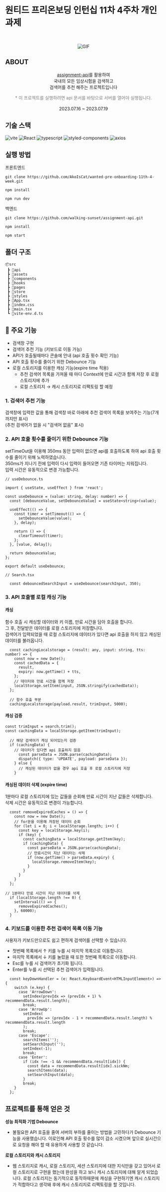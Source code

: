 # 원티드 프리온보딩 인턴십 11차 4주차 개인 과제

<br />

<div align='center'>

![GIF](https://github.com/AkoIsCat/wanted-pre-onboarding-11th-4-week/assets/109052469/1413c621-035e-4267-aa01-348495b23076)

</div>

## ABOUT

<div align='center'>
    <p> <a href="https://github.com/walking-sunset/assignment-api">assignment-api</a>를 활용하여 <br/>국내의 모든 임상시험을 검색하고 <br/> 검색어를 추천 해주는 프로젝트입니다</p>
    <font color="gray">
    * 이 프로젝트를 실행하려면 api 문서를 바탕으로 서버를 열어야 실행됩니다.
    </font>
    <br />
    <br />
    <div style="text-align: center"> 2023.07.16 ~ 2023.07.19 </div>
</div>

## 기술 스택

![vite](https://img.shields.io/badge/Vite-1.4.0-red?logo=vite&logoColor=red)
![React](https://img.shields.io/badge/React-5.0.1-20232A?logo=react)
![typescript](https://img.shields.io/badge/typescript-4.9.5-007ACC?logo=typescript)
![styled-components](https://img.shields.io/badge/styled--components-1.12.0-28A745?logo=styled-components)
![axios](https://img.shields.io/badge/axios-1.4.0-%23671DDF?logo=axios&logoColor=%23671DDF)

## 실행 방법

프론트엔드

```
git clone https://github.com/AkoIsCat/wanted-pre-onboarding-11th-4-week.git

npm install

npm run dev
```

백엔드

```
git clone https://github.com/walking-sunset/assignment-api.git

npm install

npm start
```

## 폴더 구조

```
📦src
 ┣ 📂api
 ┣ 📂assets
 ┣ 📂components
 ┣ 📂hooks
 ┣ 📂pages
 ┣ 📂store
 ┣ 📂styles
 ┣ 📜App.tsx
 ┣ 📜index.css
 ┣ 📜main.tsx
 ┗ 📜vite-env.d.ts
```

## 📌 주요 기능

  - 검색창 구현
  - 검색어 추천 기능 (키보드로 이동 가능)
  - API가 호출될때마다 콘솔에 안내 (api 호출 횟수 확인 기능)
  - API 호출 횟수를 줄이기 위한 Debounce 기능
  - 로컬 스토리지를 이용한 캐싱 기능(expire time 적용)
      - 추천 검색어 목록을 가져올 때 마다 Context에 만료 시간과 함께 저장 후 로컬 스토리지에 추가
      - 로컬 스토리지 → 캐시 스토리지로 리팩토링 할 예정

### 1. 검색어 추천 기능

검색창에 입력한 값을 통해 검색창 바로 아래에 추천 검색어 목록을 보여주는 기능(7개 까지만 표시)
<br />
(추천 검색어가 없을 시 "검색어 없음" 표시)

### 2. API 호출 횟수를 줄이기 위한 Debounce 기능

setTimeOut을 이용해 350ms 동안 입력이 없으면 api를 호출하도록 하여 api 호출 횟수를 줄이기 위해 노력하였습니다.
<br>350ms가 지나기 전에 입력이 다시 입력이 들어오면 기존 타이머는 지워집니다.
<br>입력 시간은 유동적으로 변경 가능합니다.

```
// useDebounce.ts

import { useState, useEffect } from 'react';

const useDebounce = (value: string, delay: number) => {
  const [debounceValue, setDebounceValue] = useState<string>(value);

  useEffect(() => {
    const timer = setTimeout(() => {
      setDebounceValue(value);
    }, delay);

    return () => {
      clearTimeout(timer);
    };
  }, [value, delay]);

  return debounceValue;
};

export default useDebounce;

// Search.tsx

  const debouncedSearchInput = useDebounce(searchInput, 350);

```

### 3. API 호출별 로컬 캐싱 기능

#### 캐싱

함수 호출 시 캐싱할 데이터와 키 이름, 만료 시간을 담아 호출을 합니다.
<br/>
그 후, 전달받은 데이터를 로컬 스토리지에 저장합니다.
<br/>
검색어가 입력되었을 때 로컬 스토리지에 데이터가 있다면 api 호출을 하지 않고 캐싱된 데이터를 불러옵니다.

```
  const cachingLocalstorage = (result: any, input: string, tts: number) => {
    const now = new Date();
    const cachedData = {
      result,
      expiry: now.getTime() + tts,
    };
    // 데이터와 만료 시간을 함께 저장
    localStorage.setItem(input, JSON.stringify(cachedData));
  };

  // 함수 호출 부분
  cachingLocalstorage(payload.result, trimInput, 5000);

```

#### 캐싱 검증

```
const trimInput = search.trim();
const cachingData = localStorage.getItem(trimInput);

  // 해당 검색어가 캐싱 되어있는지 검증
  if (cachingData) {
    // 데이터가 있다면 api 호출하지 않음
      const parseData = JSON.parse(cachingData);
      dispatch({ type: 'UPDATE', payload: parseData });
    } else {
      // 캐싱된 데이터가 없을 경우 api 호출 후 로컬 스토리지에 저장
    }
```

#### 캐싱된 데이터 삭제 (expire time)

1분마다 로컬 스토리지에 있는 값들을 순회해 만료 시간이 지난 값들은 삭제합니다.
<br />
삭제 시간은 유동적으로 변경이 가능합니다.

```
  const removeExpiredCaches = () => {
    const now = new Date();
    // for문을 이용해 저장된 데이터 순회
    for (let i = 0; i < localStorage.length; i++) {
      const key = localStorage.key(i);
      if (key) {
        const cachingData = localStorage.getItem(key);
        if (cachingData) {
          const parseData = JSON.parse(cachingData);
          // 만료시간이 지난 데이터는 삭제
          if (now.getTime() > parseData.expiry) {
            localStorage.removeItem(key);
          }
        }
      }
    }
  };

// 1분마다 만료 시간이 지난 데이터를 삭제
  if (localStorage.length !== 0) {
    setInterval(() => {
      removeExpiredCaches();
    }, 60000);
  }
```

### 4. 키보드를 이용한 추천 검색어 목록 이동 기능

사용자가 키보드만으로도 쉽고 편하게 검색어를 선택할 수 있습니다.
<br/>

- 첫번째 목록에서 ↑ 키를 누를 시 마지막 목록으로 이동합니다.
  <br/>
- 마지막 목록에서 ↓ 키를 눌렀을 때 또한 첫번째 목록으로 이동합니다.
  <br/>
- Esc를 누를 시 검색어가 초기화 됩니다.
  <br/>
- Enter를 누를 시 선택된 추천 검색어가 입력됩니다.

```
  const keyDownHandler = (e: React.KeyboardEvent<HTMLInputElement>) => {
    switch (e.key) {
      case 'ArrowDown':
        setIndex(prevIdx => (prevIdx + 1) % recommendData.result.length);
        break;
      case 'ArrowUp':
        setIndex(
          prevIdx => (prevIdx - 1 + recommendData.result.length) % recommendData.result.length
        );
        break;
      case 'Escape':
        searchItems('');
        setSearchInput('');
        setIndex(-1);
        break;
      case 'Enter':
        if (idx !== -1 && recommendData.result[idx]) {
          const data = recommendData.result[idx].sickNm;
          searchItems(data);
          setSearchInput(data);
        }
        break;
    }
  };
```
<!-- ## 프로젝트 결과

**아쉬웠던 점**

- **로컬 스토리지로 구현한 캐싱 기능**
    
    웹 스토리지로 캐시, 로컬 스토리지, 세션 스토리지에 대한 지식만을 갖고 있어서 로컬 스토리지로 구현을 했는데 완성을 하고 보니 캐시 스토리지에 대해 알게 되었습니다. 
    캐싱을 구현하기엔 캐시 스토리지가 적합하다고 생각돼 후에 캐시 스토리지로 리팩토링을 할 것입니다.
     -->


## 프로젝트를 통해 얻은 것

**성능 최적화 기법 Debounce**

- 불필요한 API 호출을 줄여 서버의 부하를 줄이는 방법을 고민하다가 Debounce 기능을 사용했습니다. 이로인해 API 호출 횟수를 많이 감소 시켰으며 앞으로 실시간으로 요청을 해야 할 때 유용하게 사용할 것 같습니다.

**로컬 스토리지와 캐시 스토리지**

- 웹 스토리지로 캐시, 로컬 스토리지, 세션 스토리지에 대한 지식만을 갖고 있어서 로컬 스토리지로 구현을 했는데 완성을 하고 보니 캐시 스토리지에 대해 알게 되었습니다. 
로컬 스토리지는 동기적으로 동작하때문에 캐싱을 구현하기엔 캐시 스토리지가 적합하다고 생각돼 후에 캐시 스토리지로 리팩토링을 할 것입니다.
